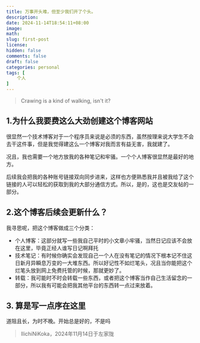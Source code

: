 ```yaml
---
title: 万事开头难，但至少我们开了个头。
description: 
date: 2024-11-14T18:54:11+08:00
image: 
math: 
slug: first-post
license: 
hidden: false
comments: false
draft: false
categories: personal
tags: [
    个人
]
---
```

> Crawing is a kind of walking, isn't it?
## 1.为什么我要费这么大劲创建这个博客网站
很显然一个技术博客对于一个程序员来说是必须的东西，虽然按理来说大学生不会去干这件事，但是我觉得建这么一个博客对我而言有益无害，我就建了。

况且，我也需要一个地方放我的各种笔记和牢骚。一个个人博客很显然是最好的地方。

后续我会把我的各种账号链接双向同步进来，这样也方便熟悉我并且被我给了这个链接的人可以轻松的获取到我的大部分通信方式。所以，是的，这也是交友帖的一部分。
## 2.这个博客后续会更新什么？
我寻思呢，把这个博客做成三个分类：
- 个人博客：这部分就写一些我自己平时的小文章小牢骚，当然日记应该不会放在这里，毕竟正经人谁写日记啊拜托
- 技术笔记：有时候你确实会发现自己一个人在没有笔记的情况下根本记不住这日新月异瞬息万变的一大堆东西。所以好记性不如烂笔头，况且当你能把这个烂笔头放到网上免费托管的时候，那就更妙了。
- 转载：我可能时不时会转载一些东西，或者把这个博客当作自己生活留念的一部分，所以我有可能会把我其他平台的东西转一点过来放着。
## 3. 算是写一点序在这里
道阻且长，为时不晚。开始总是好的，不是吗
> IlichiNiKoka，2024年11月14日于左家陇